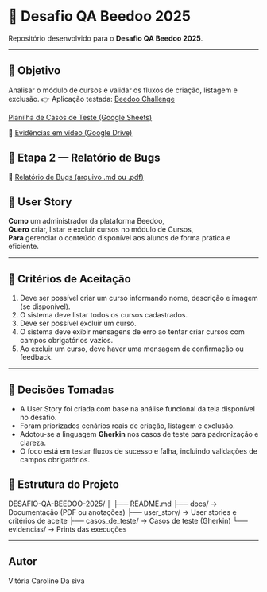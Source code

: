 # 🧠 Desafio QA Beedoo 2025

Repositório desenvolvido para o **Desafio QA Beedoo 2025**.

---

## 🎯 Objetivo

Analisar o módulo de cursos e validar os fluxos de criação, listagem e exclusão.
👉  Aplicação testada: [Beedoo Challenge](https://creative-sherbet-a51eac.netlify.app/)

[Planilha de Casos de Teste (Google Sheets)](SEU_LINK_AQUI)

🎥 [Evidências em vídeo (Google Drive)](SEU_LINK_AQUI)

## 🐞 Etapa 2 — Relatório de Bugs
📄 [Relatório de Bugs (arquivo .md ou .pdf)](SEU_LINK_AQUI)

## 🧩 User Story

**Como** um administrador da plataforma Beedoo,  
**Quero** criar, listar e excluir cursos no módulo de Cursos,  
**Para** gerenciar o conteúdo disponível aos alunos de forma prática e eficiente.

---
## 🎯 Critérios de Aceitação

1. Deve ser possível criar um curso informando nome, descrição e imagem (se disponível).  
2. O sistema deve listar todos os cursos cadastrados.  
3. Deve ser possível excluir um curso.  
4. O sistema deve exibir mensagens de erro ao tentar criar cursos com campos obrigatórios vazios.  
5. Ao excluir um curso, deve haver uma mensagem de confirmação ou feedback.

---
## 🧩 Decisões Tomadas

- A User Story foi criada com base na análise funcional da tela disponível no desafio.  
- Foram priorizados cenários reais de criação, listagem e exclusão.  
- Adotou-se a linguagem **Gherkin** nos casos de teste para padronização e clareza.  
- O foco está em testar fluxos de sucesso e falha, incluindo validações de campos obrigatórios.

## 📁 Estrutura do Projeto

DESAFIO-QA-BEEDOO-2025/
│
├── README.md
├── docs/ → Documentação (PDF ou anotações)
├── user_story/ → User stories e critérios de aceite
├── casos_de_teste/ → Casos de teste (Gherkin)
└── evidencias/ → Prints das execuções


---

## Autor
Vitória Caroline Da siva
